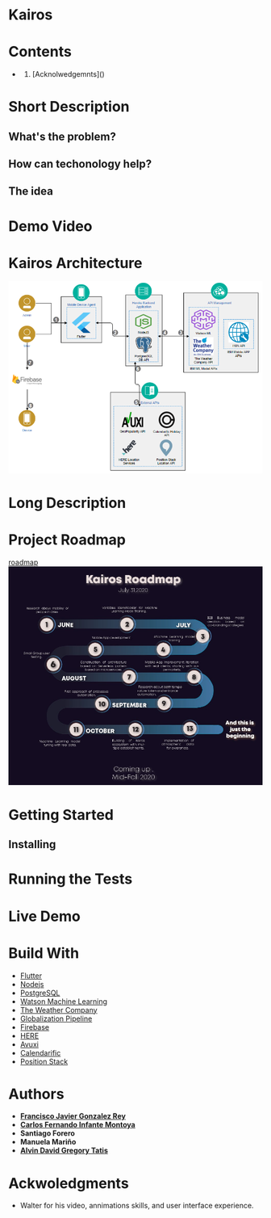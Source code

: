 # Kairos


# Contents
* 1. [Acknolwedgemnts](<a name="ackwoledgments"></a>)

# Short Description
## What's the problem?
## How can techonology help?
## The idea

# Demo Video

# Kairos Architecture
![Architecture](/Images/Architecture_Kairos.png)
# Long Description


# Project Roadmap
[roadmap](road-map.md)
![RoadMap](/Images/RoadMap_Kairos.jpg)

# Getting Started
## Installing

# Running the Tests

# Live Demo

# Build With

* [Flutter](https://flutter.dev/)
* [Nodejs](https://nodejs.org/en/)
* [PostgreSQL](https://www.ibm.com/cloud/databases-for-postgresql)
* [Watson Machine Learning](https://www.ibm.com/cloud/machine-learning#:~:text=Deploy%20and%20run%20AI%20models,at%20scale%20across%20any%20cloud.)
* [The Weather Company](https://www.ibm.com/weather)
* [Globalization Pipeline](https://www.ibm.com/cloud/globalization-pipeline)
* [Firebase](https://firebase.google.com/)
* [HERE](https://www.here.com/)
* [Avuxi](https://www.avuxi.com/)
* [Calendarific](https://calendarific.com/)
* [Position Stack](https://positionstack.com/)
 

# Authors

* [**Francisco Javier Gonzalez Rey**](https://www.linkedin.com/in/franciscogonzalez17/)
* [**Carlos Fernando Infante Montoya**](https://www.linkedin.com/in/carlosinfante98/)
* **Santiago Forero**
* **Manuela Mariño**
* [**Alvin David Gregory Tatis**](https://www.linkedin.com/in/alvin-david-gregory-tatis-484052199/)

<a name="ackwoledgments"></a>
# Ackwoledgments

* Walter for his video, annimations skills, and user interface experience.


